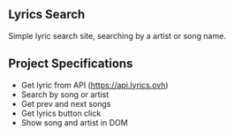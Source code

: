 ## Lyrics Search

Simple lyric search site, searching by a artist or song name.

## Project Specifications

- Get lyric from API (https://api.lyrics.ovh)
- Search by song or artist
- Get prev and next songs
- Get lyrics button click
- Show song and artist in DOM
